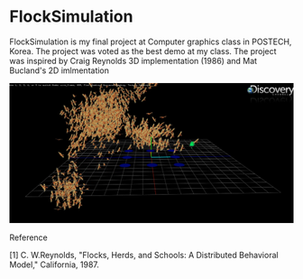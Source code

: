 # FlockSimulation
FlockSimulation is my final project at Computer graphics class in POSTECH, Korea. The project was voted as the best demo at my class.
The project was inspired by Craig Reynolds 3D implementation (1986) and Mat Bucland's 2D imlmentation

![](https://github.com/PhuongHoangMinh/FlockSimulation/blob/master/Images/Flocking.png)

Reference 

[1] C. W.Reynolds, "Flocks, Herds, and Schools: A Distributed Behavioral Model," California, 1987. 
